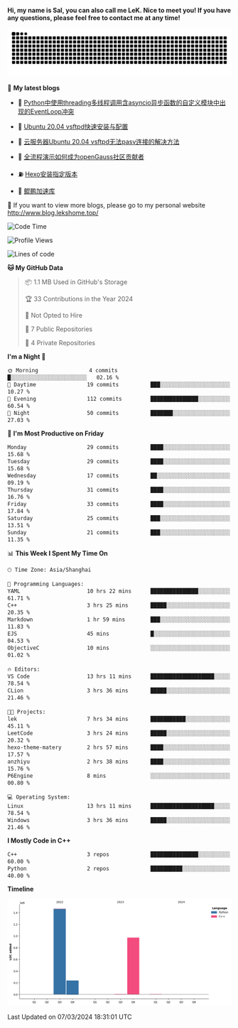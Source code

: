 **Hi, my name is Sal, you can also call me LeK. Nice to meet you! If you have any questions, please feel free to contact me at any time!**

![snake](https://raw.githubusercontent.com/LeKZzzz/LeKZzzz/output/github-contribution-grid-snake.svg)


👀 **My latest blogs**
<!-- BLOG-POST-LIST:START -->
- 🫣 [Python中使用threading多线程调用含asyncio异步函数的自定义模块中出现的EventLoop冲突](http://www.blog.lekshome.top/2024/03/07/python-zhong-shi-yong-threading-duo-xian-cheng-diao-yong-han-asyncio-yi-bu-han-shu-de-zi-ding-yi-mo-kuai-zhong-chu-xian-de-eventloop-chong-tu/) 

- 🧐 [Ubuntu 20.04 vsftpd快速安装与配置](http://www.blog.lekshome.top/2024/03/07/ubuntu-20-04-vsftpd-kuai-su-an-zhuang-yu-pei-zhi/) 

- 🤖 [云服务器Ubuntu 20.04 vsftpd无法pasv连接的解决方法](http://www.blog.lekshome.top/2024/03/07/yun-fu-wu-qi-ubuntu-20-04-vsftpd-wu-fa-pasv-lian-jie-de-jie-jue-fang-fa/) 

- 📝 [全流程演示如何成为openGauss社区贡献者](http://www.blog.lekshome.top/2024/03/07/quan-liu-cheng-yan-shi-ru-he-cheng-wei-opengauss-she-qu-gong-xian-zhe/) 

- ⛽️ [Hexo安装指定版本](http://www.blog.lekshome.top/2024/03/07/hexo-an-zhuang-zhi-ding-ban-ben/) 

- 🦣 [鲲鹏加速库](http://www.blog.lekshome.top/2024/03/02/kun-peng-jia-su-ku/) 
<!-- BLOG-POST-LIST:END -->

🥰 If you want to view more blogs, please go to my personal website http://www.blog.lekshome.top/


<!--START_SECTION:waka-->
![Code Time](http://img.shields.io/badge/Code%20Time-187%20hrs%2038%20mins-blue)

![Profile Views](http://img.shields.io/badge/Profile%20Views-104-blue)

![Lines of code](https://img.shields.io/badge/From%20Hello%20World%20I%27ve%20Written-2.7%20million%20lines%20of%20code-blue)

**🐱 My GitHub Data** 

> 📦 1.1 MB Used in GitHub's Storage 
 > 
> 🏆 33 Contributions in the Year 2024
 > 
> 🚫 Not Opted to Hire
 > 
> 📜 7 Public Repositories 
 > 
> 🔑 4 Private Repositories 
 > 
**I'm a Night 🦉** 

```text
🌞 Morning                4 commits           █░░░░░░░░░░░░░░░░░░░░░░░░   02.16 % 
🌆 Daytime                19 commits          ███░░░░░░░░░░░░░░░░░░░░░░   10.27 % 
🌃 Evening                112 commits         ███████████████░░░░░░░░░░   60.54 % 
🌙 Night                  50 commits          ███████░░░░░░░░░░░░░░░░░░   27.03 % 
```
📅 **I'm Most Productive on Friday** 

```text
Monday                   29 commits          ████░░░░░░░░░░░░░░░░░░░░░   15.68 % 
Tuesday                  29 commits          ████░░░░░░░░░░░░░░░░░░░░░   15.68 % 
Wednesday                17 commits          ██░░░░░░░░░░░░░░░░░░░░░░░   09.19 % 
Thursday                 31 commits          ████░░░░░░░░░░░░░░░░░░░░░   16.76 % 
Friday                   33 commits          ████░░░░░░░░░░░░░░░░░░░░░   17.84 % 
Saturday                 25 commits          ███░░░░░░░░░░░░░░░░░░░░░░   13.51 % 
Sunday                   21 commits          ███░░░░░░░░░░░░░░░░░░░░░░   11.35 % 
```


📊 **This Week I Spent My Time On** 

```text
🕑︎ Time Zone: Asia/Shanghai

💬 Programming Languages: 
YAML                     10 hrs 22 mins      ███████████████░░░░░░░░░░   61.71 % 
C++                      3 hrs 25 mins       █████░░░░░░░░░░░░░░░░░░░░   20.35 % 
Markdown                 1 hr 59 mins        ███░░░░░░░░░░░░░░░░░░░░░░   11.83 % 
EJS                      45 mins             █░░░░░░░░░░░░░░░░░░░░░░░░   04.53 % 
ObjectiveC               10 mins             ░░░░░░░░░░░░░░░░░░░░░░░░░   01.02 % 

🔥 Editors: 
VS Code                  13 hrs 11 mins      ████████████████████░░░░░   78.54 % 
CLion                    3 hrs 36 mins       █████░░░░░░░░░░░░░░░░░░░░   21.46 % 

🐱‍💻 Projects: 
lek                      7 hrs 34 mins       ███████████░░░░░░░░░░░░░░   45.11 % 
LeetCode                 3 hrs 24 mins       █████░░░░░░░░░░░░░░░░░░░░   20.32 % 
hexo-theme-matery        2 hrs 57 mins       ████░░░░░░░░░░░░░░░░░░░░░   17.57 % 
anzhiyu                  2 hrs 38 mins       ████░░░░░░░░░░░░░░░░░░░░░   15.76 % 
P6Engine                 8 mins              ░░░░░░░░░░░░░░░░░░░░░░░░░   00.80 % 

💻 Operating System: 
Linux                    13 hrs 11 mins      ████████████████████░░░░░   78.54 % 
Windows                  3 hrs 36 mins       █████░░░░░░░░░░░░░░░░░░░░   21.46 % 
```

**I Mostly Code in C++** 

```text
C++                      3 repos             ███████████████░░░░░░░░░░   60.00 % 
Python                   2 repos             ██████████░░░░░░░░░░░░░░░   40.00 % 
```



**Timeline**

![Lines of Code chart](https://raw.githubusercontent.com/LeKZzzz/LeKZzzz/master/assets/bar_graph.png)


 Last Updated on 07/03/2024 18:31:01 UTC
<!--END_SECTION:waka-->
